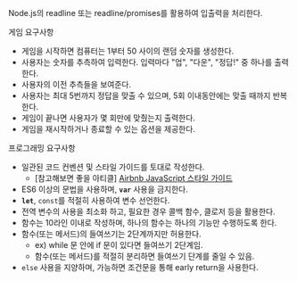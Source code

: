Node.js의 readline 또는 readline/promises를 활용하여 입출력을 처리한다.

게임 요구사항

- 게임을 시작하면 컴퓨터는 1부터 50 사이의 랜덤 숫자를 생성한다.
- 사용자는 숫자를 추측하여 입력한다. 입력마다 "업", "다운", "정답!" 중 하나를 출력한다.
- 사용자의 이전 추측들을 보여준다.
- 사용자는 최대 5번까지 정답을 맞출 수 있으며, 5회 이내동안에는 맞출 때까지 반복한다.
- 게임이 끝나면 사용자가 몇 회만에 맞췄는지 출력한다.
- 게임을 재시작하거나 종료할 수 있는 옵션을 제공한다.

프로그래밍 요구사항

- 일관된 코드 컨벤션 및 스타일 가이드를 토대로 작성한다.
    - [참고해보면 좋을 아티클] [Airbnb JavaScript 스타일 가이드](https://github.com/tipjs/javascript-style-guide)
- ES6 이상의 문법을 사용하며, **`var`** 사용을 금지한다.
- **`let`**, `const`를 적절히 사용하여 변수 선언한다.
- 전역 변수의 사용을 최소화 하고, 필요한 경우 콜백 함수, 클로저 등을 활용한다.
- 함수는 10라인 이내로 작성하며, 하나의 함수는 하나의 기능만 수행하도록 한다.
- 함수(또는 메서드)의 들여쓰기는 2단계까지만 허용한다.
    - ex) while 문 안에 if 문이 있다면 들여쓰기 2단계임.
    - 함수(또는 메서드)를 적절히 분리하면 들여쓰기 단계를 줄일 수 있음.
- `else` 사용을 지양하며, 가능하면 조건문을 통해 early return을 사용한다.